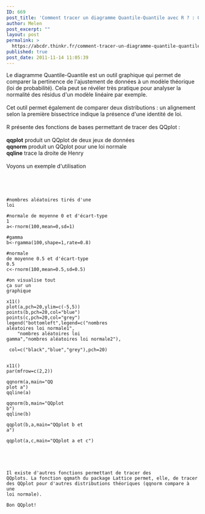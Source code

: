 ```yaml
---
ID: 669
post_title: 'Comment tracer un diagramme Quantile-Quantile avec R ? : QQ-plot'
author: Melen
post_excerpt: ""
layout: post
permalink: >
  https://abcdr.thinkr.fr/comment-tracer-un-diagramme-quantile-quantile-avec-r-qq-plot/
published: true
post_date: 2011-11-14 11:05:39
---
```

Le diagramme Quantile-Quantile est un outil graphique qui permet de comparer la pertinence de l'ajustement de données à un modèle théorique (loi de probabilité). Cela peut se révéler très pratique pour analyser la normalité des résidus d'un modèle linéaire par exemple.<br /><br />Cet outil permet également de comparer deux distributions : un alignement selon la première bissectrice indique la présence d'une identité de loi.<br /><br />R présente des fonctions de bases permettant de tracer des QQplot :<br /><br /><strong>qqplot</strong> produit un QQplot de deux jeux de données<br /><strong>qqnorm</strong> produit un QQplot pour une loi normale<br /><strong>qqline</strong> trace la droite de Henry<br /><br />Voyons un exemple d'utilisation<br /><br /> <pre><code><br /><br /> <br />#nombres aléatoires tirés d'une loi<br /><br />#normale de moyenne 0 et d'écart-type 1<br />a&lt;-rnorm(100,mean=0,sd=1)<br /><br />#gamma<br />b&lt;-rgamma(100,shape=1,rate=0.8)<br /><br />#normale de moyenne 0.5 et d'écart-type 0.5<br />c&lt;-rnorm(100,mean=0.5,sd=0.5)<br /><br />#on visualise tout ça sur un graphique<br /><br />x11()<br />plot(a,pch=20,ylim=c(-5,5))<br />points(b,pch=20,col="blue")<br />points(c,pch=20,col="grey")<br />legend("bottomleft",legend=c("nombres aléatoires loi normale1",<br />    "nombres aléatoires loi gamma","nombres aléatoires loi normale2"),<br />    col=c("black","blue","grey"),pch=20)<br /><br /><br />x11()<br />par(mfrow=c(2,2))<br /><br />qqnorm(a,main="QQ plot a")<br />qqline(a)<br /><br />qqnorm(b,main="QQplot b")<br />qqline(b)<br /><br />qqplot(b,a,main="QQplot b et a")<br /><br />qqplot(a,c,main="QQplot a et c") <br /><br /></pre> <br /><br />Il existe d'autres fonctions permettant de tracer des QQplots. La fonction qqmath du package Lattice permet, elle, de tracer des QQplot pour d'autres distributions théoriques (qqnorm compare à une loi normale).<br /><br />Bon QQplot!
